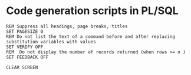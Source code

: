 # Code generation scripts in PL/SQL

```plsql
REM Suppress all headings, page breaks, titles
SET PAGESIZE 0
REM Do not list the text of a command before and after replacing substitution variables with values
SET VERIFY OFF
REM  Do not display the number of records returned (when rows >= n )
SET FEEDBACK OFF

CLEAR SCREEN

```
